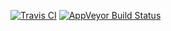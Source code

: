 [![Travis CI](https://img.shields.io/travis/brcolow/openjfx/master.svg?label=travis&style=flat-square)](https://travis-ci.org/brcolow/openjfx)
[![AppVeyor Build Status](https://img.shields.io/appveyor/ci/brcolow/openjfx/master.svg?style=flat-square)](https://ci.appveyor.com/project/brcolow/openjfx/branch/master)
